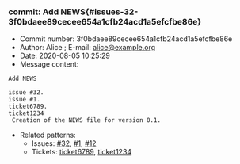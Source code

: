 ### commit: Add NEWS{#issues-32-3f0bdaee89cecee654a1cfb24acd1a5efcfbe86e}

- Commit number: 3f0bdaee89cecee654a1cfb24acd1a5efcfbe86e
- Author: Alice ; E-mail: alice@example.org
- Date: 2020-08-05 10:25:29
- Message content:

```
Add NEWS

issue #32.
issue #1.
ticket6789.
ticket1234
 Creation of the NEWS file for version 0.1.

```
- Related patterns:
  + Issues: [#32](#issues-32), [#1](#issues-1), [#12](#issues-12)  
  + Tickets: [ticket6789](#tickets-ticket6789), [ticket1234](#tickets-ticket1234)
